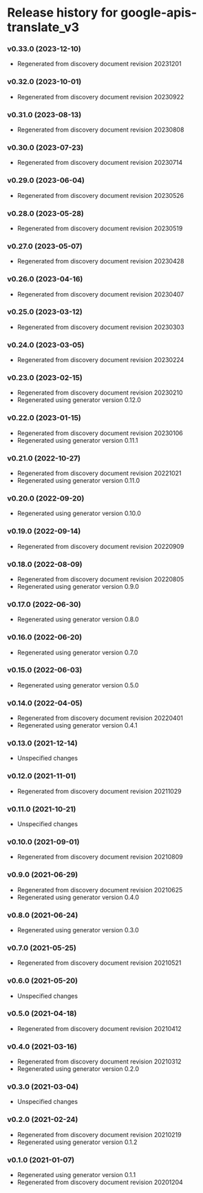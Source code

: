 # Release history for google-apis-translate_v3

### v0.33.0 (2023-12-10)

* Regenerated from discovery document revision 20231201

### v0.32.0 (2023-10-01)

* Regenerated from discovery document revision 20230922

### v0.31.0 (2023-08-13)

* Regenerated from discovery document revision 20230808

### v0.30.0 (2023-07-23)

* Regenerated from discovery document revision 20230714

### v0.29.0 (2023-06-04)

* Regenerated from discovery document revision 20230526

### v0.28.0 (2023-05-28)

* Regenerated from discovery document revision 20230519

### v0.27.0 (2023-05-07)

* Regenerated from discovery document revision 20230428

### v0.26.0 (2023-04-16)

* Regenerated from discovery document revision 20230407

### v0.25.0 (2023-03-12)

* Regenerated from discovery document revision 20230303

### v0.24.0 (2023-03-05)

* Regenerated from discovery document revision 20230224

### v0.23.0 (2023-02-15)

* Regenerated from discovery document revision 20230210
* Regenerated using generator version 0.12.0

### v0.22.0 (2023-01-15)

* Regenerated from discovery document revision 20230106
* Regenerated using generator version 0.11.1

### v0.21.0 (2022-10-27)

* Regenerated from discovery document revision 20221021
* Regenerated using generator version 0.11.0

### v0.20.0 (2022-09-20)

* Regenerated using generator version 0.10.0

### v0.19.0 (2022-09-14)

* Regenerated from discovery document revision 20220909

### v0.18.0 (2022-08-09)

* Regenerated from discovery document revision 20220805
* Regenerated using generator version 0.9.0

### v0.17.0 (2022-06-30)

* Regenerated using generator version 0.8.0

### v0.16.0 (2022-06-20)

* Regenerated using generator version 0.7.0

### v0.15.0 (2022-06-03)

* Regenerated using generator version 0.5.0

### v0.14.0 (2022-04-05)

* Regenerated from discovery document revision 20220401
* Regenerated using generator version 0.4.1

### v0.13.0 (2021-12-14)

* Unspecified changes

### v0.12.0 (2021-11-01)

* Regenerated from discovery document revision 20211029

### v0.11.0 (2021-10-21)

* Unspecified changes

### v0.10.0 (2021-09-01)

* Regenerated from discovery document revision 20210809

### v0.9.0 (2021-06-29)

* Regenerated from discovery document revision 20210625
* Regenerated using generator version 0.4.0

### v0.8.0 (2021-06-24)

* Regenerated using generator version 0.3.0

### v0.7.0 (2021-05-25)

* Regenerated from discovery document revision 20210521

### v0.6.0 (2021-05-20)

* Unspecified changes

### v0.5.0 (2021-04-18)

* Regenerated from discovery document revision 20210412

### v0.4.0 (2021-03-16)

* Regenerated from discovery document revision 20210312
* Regenerated using generator version 0.2.0

### v0.3.0 (2021-03-04)

* Unspecified changes

### v0.2.0 (2021-02-24)

* Regenerated from discovery document revision 20210219
* Regenerated using generator version 0.1.2

### v0.1.0 (2021-01-07)

* Regenerated using generator version 0.1.1
* Regenerated from discovery document revision 20201204

